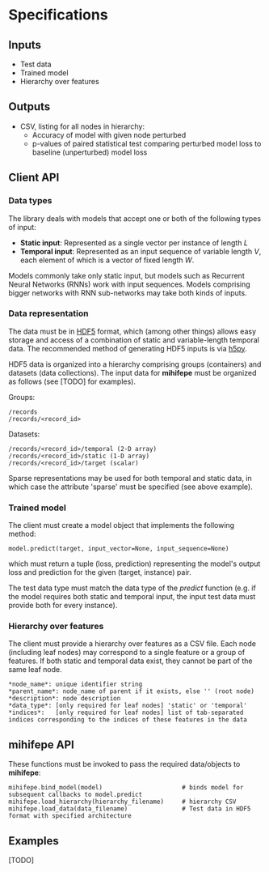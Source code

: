 Specifications
==============

Inputs
------
- Test data
- Trained model
- Hierarchy over features

Outputs
-------
- CSV, listing for all nodes in hierarchy:
    - Accuracy of model with given node perturbed
    - p-values of paired statistical test comparing perturbed model loss to baseline (unperturbed) model loss

Client API
----------

### Data types
The library deals with models that accept one or both of the following types of input:
- **Static input**: Represented as a single vector per instance of length *L*
- **Temporal input**: Represented as an input sequence of variable length *V*, each element of which is a vector of fixed length *W*.

Models commonly take only static input, but models such as Recurrent Neural Networks (RNNs) work with input sequences. Models comprising bigger networks with RNN sub-networks may take both kinds of inputs.

### Data representation
The data must be in [HDF5](https://support.hdfgroup.org/HDF5/) format, which (among other things) allows easy storage and access of a combination of static and variable-length temporal data. The recommended method of generating HDF5 inputs is via [h5py](http://docs.h5py.org/en/latest/index.html).

HDF5 data is organized into a hierarchy comprising groups (containers) and datasets (data collections).
The input data for **mihifepe** must be organized as follows (see [TODO] for examples).

Groups:

    /records
    /records/<record_id>

Datasets:

    /records/<record_id>/temporal (2-D array)
    /records/<record_id>/static (1-D array)
    /records/<record_id>/target (scalar)

Sparse representations may be used for both temporal and static data, in which case the attribute 'sparse' must be specified (see above example).

### Trained model
The client must create a model object that implements the following method:

    model.predict(target, input_vector=None, input_sequence=None)

which must return a tuple (loss, prediction) representing the model's output loss and prediction
for the given (target, instance) pair.

The test data type must match the data type of the *predict* function (e.g. if the model requires both static and temporal input, the input test data must provide both for every instance).

### Hierarchy over features
The client must provide a hierarchy over features as a CSV file. Each node (including leaf nodes) may correspond to a single feature or a group of features. If both static and temporal data exist, they cannot be part of the same leaf node.

    *node_name*: unique identifier string
    *parent_name*: node_name of parent if it exists, else '' (root node)
    *description*: node description
    *data_type*: [only required for leaf nodes] 'static' or 'temporal'
    *indices*:   [only required for leaf nodes] list of tab-separated indices corresponding to the indices of these features in the data

mihifepe API
------------

These functions must be invoked to pass the required data/objects to **mihifepe**:

    mihifepe.bind_model(model)                      # binds model for subsequent callbacks to model.predict
    mihifepe.load_hierarchy(hierarchy_filename)     # hierarchy CSV
    mihifepe.load_data(data_filename)               # Test data in HDF5 format with specified architecture

Examples
--------
[TODO]
